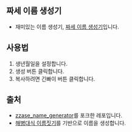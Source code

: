 ## 짜세 이름 생성기
* 재미있는 이름 생성기, [짜세 이름 생성기](https://saesac.github.io/zzase_name_generator/index.html)입니다.

## 사용법
1. 생년월일을 설정합니다.
2. 생성 버튼 클릭합니다.
3. 복사하려면 긴빠이 버튼 클릭합니다.

## 출처
* [zzase_name_generator](https://github.com/jangscon/zzase_name_generator)를 포크한 레포입니다.
* [해병대식 이름짓기](https://gall.dcinside.com/board/view/?id=marinecorps&no=199625)를 기반으로 이름을 생성합니다.
